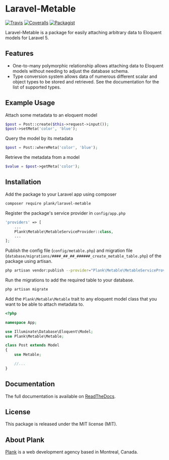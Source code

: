 # Laravel-Metable

[![Travis](https://img.shields.io/travis/plank/laravel-metable/master.svg?style=flat-square)](https://travis-ci.org/plank/laravel-metable)
[![Coveralls](https://img.shields.io/coveralls/plank/laravel-metable.svg?style=flat-square)](https://coveralls.io/github/plank/laravel-metable)
[![Packagist](https://img.shields.io/packagist/v/plank/laravel-metable.svg?style=flat-square)](https://packagist.org/packages/plank/laravel-metable)

Laravel-Metable is a package for easily attaching arbitrary data to Eloquent models for Laravel 5. 

## Features

- One-to-many polymorphic relationship allows attaching data to Eloquent models without needing to adjust the database schema. 
- Type conversion system allows data of numerous different scalar and object types to be stored and retrieved. See the documentation for the list of supported types.

## Example Usage

Attach some metadata to an eloquent model 

```php
$post = Post::create($this->request->input());
$post->setMeta('color', 'blue');
```

Query the model by its metadata

```php
$post = Post::whereMeta('color', 'blue');
```

Retrieve the metadata from a model

```php
$value = $post->getMeta('color');
```

## Installation

Add the package to your Laravel app using composer

```bash
composer require plank/laravel-metable
```

Register the package's service provider in `config/app.php`

```php
'providers' => [
    ...
    Plank\Metable\MetableServiceProvider::class,
    ...
];
```

Publish the config file (`config/metable.php`) and migration file (`database/migrations/####_##_##_######_create_metable_table.php`) of the package using artisan.

```bash
php artisan vendor:publish --provider="Plank\Metable\MetableServiceProvider"
```

Run the migrations to add the required table to your database.

```bash
php artisan migrate
```

Add the `Plank\Metable\Metable` trait to any eloquent model class that you want to be able to attach metadata to.


```php
<?php

namespace App;

use Illuminate\Database\Eloquent\Model;
use Plank\Metable\Metable;

class Post extends Model
{
	use Metable;

	//...
}
```

## Documentation

The full documentation is available on [ReadTheDocs](http://laravel-metable.readthedocs.io/en/latest/).

## License

This package is released under the MIT license (MIT).

## About Plank

[Plank](http://plankdesign.com) is a web development agency based in Montreal, Canada.

